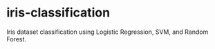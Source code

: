 # iris-classification
Iris dataset classification using Logistic Regression, SVM, and Random Forest.
